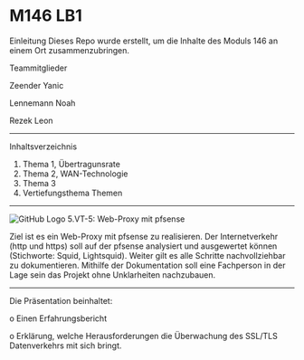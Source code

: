 # M146 LB1

Einleitung
Dieses Repo wurde erstellt, um die Inhalte des Moduls 146 an einem Ort zusammenzubringen.

Teammitglieder

Zeender Yanic 

Lennemann Noah

Rezek Leon

---
Inhaltsverzeichnis
1. Thema 1, Übertragunsrate
2. Thema 2, WAN-Technologie
3. Thema 3
4. Vertiefungsthema
Themen
---
![GitHub Logo](https://www.pro-fekt.de/media/image/31/70/44/pfSenseColorLogoRegisteredRGB.png)
5.VT-5: Web-Proxy mit pfsense 

Ziel ist es ein Web-Proxy mit pfsense zu realisieren. Der Internetverkehr (http und https) soll auf der pfsense analysiert und ausgewertet können (Stichworte: Squid, Lightsquid). Weiter gilt es alle Schritte nachvollziehbar zu dokumentieren. Mithilfe der Dokumentation soll eine Fachperson in der Lage sein das Projekt ohne Unklarheiten nachzubauen.

--- 
Die Präsentation beinhaltet:

o Einen Erfahrungsbericht

o Erklärung, welche Herausforderungen die Überwachung des SSL/TLS Datenverkehrs mit sich bringt.
